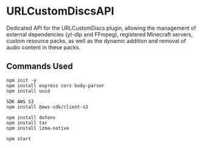 # URLCustomDiscsAPI
Dedicated API for the URLCustomDiscs plugin, allowing the management of external dependencies (yt-dlp and FFmpeg), registered Minecraft servers, custom resource packs, as well as the dynamic addition and removal of audio content in these packs.

## Commands Used
```
npm init -y
npm install express cors body-parser
npm install uuid

SDK AWS S3
npm install @aws-sdk/client-s3

npm install dotenv
npm install tar
npm install lzma-native

npm start
```